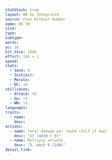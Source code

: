 ```yaml
---
statblock: true
layout: WN 5e Integrated
source: Foes Without Number
name: HD 10
size: 
type: 
subtype: 
words: 
ac: 18
hit_dice: 10d8
effort: 1d4 + 1
speed: 
stats:
  - Save: 9
  - Instinct: 
  - Morale:
  - DC: 16
skillsaves:
  - Attack: +8
  - 5e: +4
  - WN: +2
languages: 
traits:
  - name: 
    desc: 
actions:
  - name: Total damage per round (half if AoE)
    desc: "27 (4d10 + 5)"
  - name: Multiple attacks
    desc: "3, each 9 (2d8)"
detail_link: 
---
```


